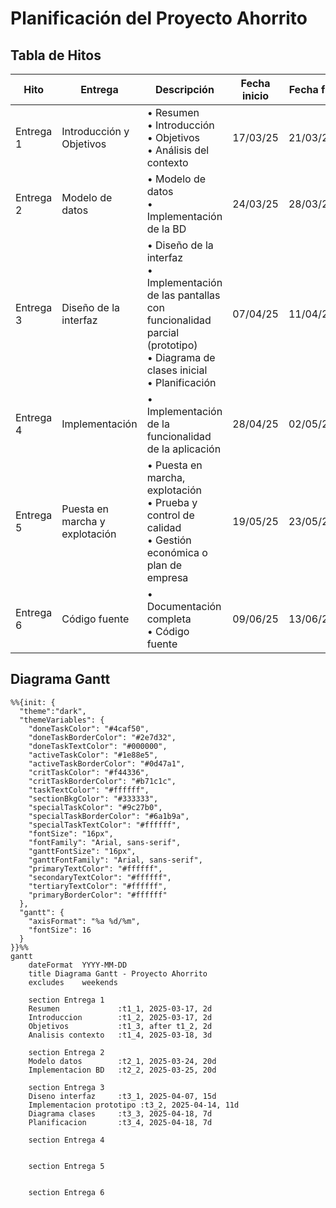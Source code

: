 # Planificación del Proyecto Ahorrito

## Tabla de Hitos

| Hito      | Entrega                        | Descripción                                                                                                                                           | Fecha inicio | Fecha fin |
| --------- | ------------------------------ | ----------------------------------------------------------------------------------------------------------------------------------------------------- | ------------ | --------- |
| Entrega 1 | Introducción y Objetivos       | • Resumen<br>• Introducción<br>• Objetivos<br>• Análisis del contexto                                                                                 | 17/03/25     | 21/03/25  |
| Entrega 2 | Modelo de datos                | • Modelo de datos<br>• Implementación de la BD                                                                                                        | 24/03/25     | 28/03/25  |
| Entrega 3 | Diseño de la interfaz          | • Diseño de la interfaz<br>• Implementación de las pantallas con funcionalidad parcial (prototipo)<br>• Diagrama de clases inicial<br>• Planificación | 07/04/25     | 11/04/25  |
| Entrega 4 | Implementación                 | • Implementación de la funcionalidad de la aplicación                                                                                                 | 28/04/25     | 02/05/25  |
| Entrega 5 | Puesta en marcha y explotación | • Puesta en marcha, explotación<br>• Prueba y control de calidad<br>• Gestión económica o plan de empresa                                             | 19/05/25     | 23/05/25  |
| Entrega 6 | Código fuente                  | • Documentación completa<br>• Código fuente                                                                                                           | 09/06/25     | 13/06/25  |

## Diagrama Gantt

<!-- Leyenda de colores:
🟩 Verde - Tareas completadas (:done)
🟦 Azul - Tareas en progreso (:active)
🟥 Rojo - Tareas críticas (:crit)
🟪 Morado - Tareas especiales (:milestone)
⬜️ Gris - Tareas pendientes (normal)
-->

```mermaid
%%{init: {
  "theme":"dark",
  "themeVariables": {
    "doneTaskColor": "#4caf50",
    "doneTaskBorderColor": "#2e7d32",
    "doneTaskTextColor": "#000000",
    "activeTaskColor": "#1e88e5",
    "activeTaskBorderColor": "#0d47a1",
    "critTaskColor": "#f44336",
    "critTaskBorderColor": "#b71c1c",
    "taskTextColor": "#ffffff",
    "sectionBkgColor": "#333333",
    "specialTaskColor": "#9c27b0",
    "specialTaskBorderColor": "#6a1b9a",
    "specialTaskTextColor": "#ffffff",
    "fontSize": "16px",
    "fontFamily": "Arial, sans-serif",
    "ganttFontSize": "16px",
    "ganttFontFamily": "Arial, sans-serif",
    "primaryTextColor": "#ffffff",
    "secondaryTextColor": "#ffffff",
    "tertiaryTextColor": "#ffffff",
    "primaryBorderColor": "#ffffff"
  },
  "gantt": {
    "axisFormat": "%a %d/%m",
    "fontSize": 16
  }
}}%%
gantt
    dateFormat  YYYY-MM-DD
    title Diagrama Gantt - Proyecto Ahorrito
    excludes    weekends

    section Entrega 1
    Resumen             :t1_1, 2025-03-17, 2d
    Introduccion        :t1_2, 2025-03-17, 2d
    Objetivos           :t1_3, after t1_2, 2d
    Analisis contexto   :t1_4, 2025-03-18, 3d

    section Entrega 2
    Modelo datos        :t2_1, 2025-03-24, 20d
    Implementacion BD   :t2_2, 2025-03-25, 20d

    section Entrega 3
    Diseno interfaz     :t3_1, 2025-04-07, 15d
    Implementacion prototipo :t3_2, 2025-04-14, 11d
    Diagrama clases     :t3_3, 2025-04-18, 7d
    Planificacion       :t3_4, 2025-04-18, 7d

    section Entrega 4


    section Entrega 5


    section Entrega 6

```
